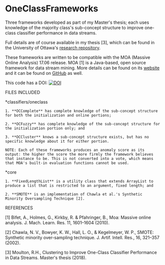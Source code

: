 # OneClassFrameworks
Three frameworks developed as part of my Master's thesis; each uses knowledge of the majority class's sub-concept structure to improve one-class classifier performance in data streams.

Full details are of course available in my thesis [3], which can be found in the University of Ottawa's [research repository](http://dx.doi.org/10.20381/ruor-22285).

These frameworks are written to be compatible with the MOA (Massive Online Analysis) 17.06 release. MOA [1] is a Java-based, open source framework for data stream mining. More details can be found on its [website](https://moa.cms.waikato.ac.nz/) and it can be found on [GitHub](https://github.com/waikato/moa) as well.

This code has a DOI: [![DOI](https://zenodo.org/badge/139605381.svg)](https://zenodo.org/badge/latestdoi/139605381)


FILES INCLUDED

*classifiers/oneclass

    1. **OCComplete** has complete knowledge of the sub-concept structure for both the initialization and online portions;

    2. **OCFuzzy** has complete knowledge of the sub-concept structure for the initialization portion only; and

    3. **OCCluster** knows a sub-concept structure exists, but has no specific knowledge about it for either portion.

    NOTE: Each of these frameworks produces an anomaly score as its output: the higher the score the more firmly the framework believes that instance to be. This is not converted into a vote, which means that MOA's built-in evaluation functions cannot be used.

*core

    1. **FixedLengthList** is a utility class that extends ArrayList to produce a list that is restricted to an argument, fixed length; and

    2. **SMOTE** is an implementation of Chawla et al.'s Synthetic Minority Oversampling Technique [2].

REFERENCES

[1] Bifet, A., Holmes, G., Kirkby, R. & Pfahringer, B., Moa: Massive online analysis. J. Mach. Learn. Res. 11, 1601–1604 (2010).

[2] Chawla, N. V., Bowyer, K. W., Hall, L. O., & Kegelmeyer,  W. P., SMOTE: Synthetic minority over-sampling technique. J. Artif. Intell. Res., 16, 321–357 (2002).

[3] Moulton, R.H., Clustering to Improve One-Class Classifier Performance in Data Streams. Master's thesis (2018).

